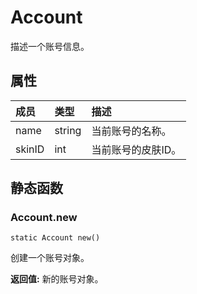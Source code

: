 # Account
描述一个账号信息。
## 属性
| 成员 | 类型 | 描述 |
| :--- | :--- | :--- |
| name | string | 当前账号的名称。 |
| skinID | int | 当前账号的皮肤ID。 |
## 静态函数

### Account.new

```
static Account new()
```

创建一个账号对象。

 **返回值:** 新的账号对象。

